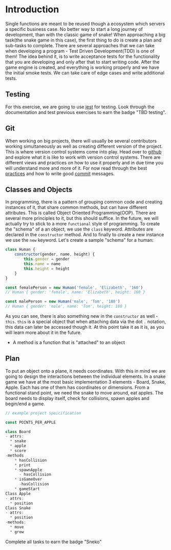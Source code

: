 # Introduction
Single functions are meant to be reused though a ecosystem which servers a
specific business case. No better way to start a long journey of development,
than with the classic game of snake! When approaching a big task(the snake game in
this case), the first thing to do is create a plan and sub-tasks to
complete. There are several approaches that we can take when developing a
program - Test Driven Development(TDD) is one of them! The idea behind it, is to
write acceptance tests for the functionality that you are developing and only
after that to start writing code. After the game engine is created, and
everything is working properly and we have the initial smoke tests. We can take
care of edge cases and write additional tests.

## Testing
For this exercise, we are going to use [jest][jest] for testing. Look through
the documentation and test previous exercises to earn the badge "TBD testing".

## Git
When working on big projects, there will usually be several contributors working
simultaneously as well as creating different version of the project. This is
where version control systems come into play. Head over to [github][github] and
explore what it is like to work with version control systems. There are
different views and practices on how to use it properly and in due time you will
understand more and more of it. For now read through the best
[practices][practices] and how to write good [commit][commit] messages.

## Classes and Objects
In programming, there is a pattern of grouping common code and creating
instances of it, that share common methods, but can have different
attributes. This is called Object Oriented Programming(OOP). There are several more principles to it, but this should suffice. In
the future, we will actually try to stick to a more `functional` style of
programming. To create the "schema" of a an object, we use the `class`
keyword. Attributes are declared in the `constructor` method. And to finally to
create a new instance we use the `new` keyword. Let's create a sample "schema"
for a human:

```js
class Human {
    constructor(gender, name, height) {
        this.gender = gender
        this.name = name
        this.height = height
    }
}

const femalePerson = new Human('female', 'Elizabeth', '160')
// Human { gender: 'female', name: 'Elizabeth', height: 160 }

const malePerson = new Human('male', 'Tom', '180')
// Human { gender: 'male', name: 'Tom', height: 180 }

```

As you can see, there is also something new in the `constructor` as well -
`this`. `this` is a special object that when attaching data via the dot `.`
notation, this data can later be accessed though it. At this point take it as it
is, as you will learn more about it in the future.

* A method is a function that is "attached" to an object


## Plan

To put an object onto a plane, it needs coordinates. With this in mind we are
going to design the interactions between the individual elements. In a snake
game we have at the most basic implementation 3 elements - Board, Snake, Apple.
Each has one of them has coordinates or dimensions. From a functional stand
point, we need the snake to move around, eat apples. The board needs to display
itself, check for collisions, spawn apples and begin/end a game.

```js
// example project speicification

const POINTS_PER_APPLE

class Board
- attrs:
  * snake
  * apple
  * score
-methods
    * hasCollision
    * print
    * spawnApple
      - hasCollision
    * isGameOver
      -hasCollision
    * gameStart
Class Apple
- attrs:
  * position
Class Snake
- attrs:
  * position
-methods:
  * move
  * grow
```
Complete all tasks to earn the badge "Sneko"

[github]: https://github.com/
[practices]: https://deepsource.io/blog/git-best-practices/
[commit]: https://chris.beams.io/posts/git-commit/
[jest]: https://jestjs.io/
